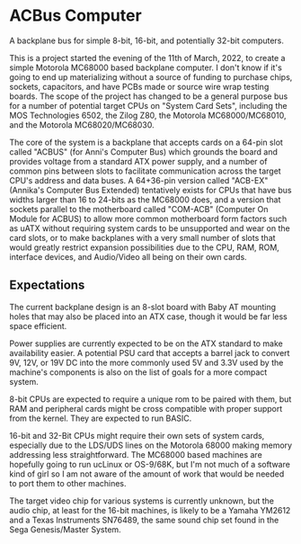 # ACBus Computer
A backplane bus for simple 8-bit, 16-bit, and potentially 32-bit computers. 

This is a project started the evening of the 11th of March, 2022, to create a simple Motorola MC68000 based backplane computer. I don't know if it's going to end up materializing without a source of funding to purchase chips, sockets, capacitors, and have PCBs made or source wire wrap testing boards. The scope of the project has changed to be a general purpose bus for a number of potential target CPUs on "System Card Sets", including the MOS Technologies 6502, the Zilog Z80, the Motorola MC68000/MC68010, and the Motorola MC68020/MC68030. 

The core of the system is a backplane that accepts cards on a 64-pin slot called "ACBUS" (for Anni's Computer Bus) which grounds the board and provides voltage from a standard ATX power supply, and a number of common pins between slots to facilitate communication across the target CPU's address and data buses. A 64+36-pin version called "ACB-EX" (Annika's Computer Bus Extended) tentatively exists for CPUs that have bus widths larger than 16 to 24-bits as the MC68000 does, and a version that sockets parallel to the motherboard called "COM-ACB" (Computer On Module for ACBUS) to allow more common motherboard form factors such as uATX without requiring system cards to be unsupported and wear on the card slots, or to make backplanes with a very small number of slots that would greatly restrict expansion possibilities due to the CPU, RAM, ROM, interface devices, and Audio/Video all being on their own cards. 

## Expectations
The current backplane design is an 8-slot board with Baby AT mounting holes that may also be placed into an ATX case, though it would be far less space efficient. 

Power supplies are currently expected to be on the ATX standard to make availability easier. A potential PSU card that accepts a barrel jack to convert 9V, 12V, or 19V DC into the more commonly used 5V and 3.3V used by the machine's components is also on the list of goals for a more compact system. 

8-bit CPUs are expected to require a unique rom to be paired with them, but RAM and peripheral cards might be cross compatible with proper support from the kernel. They are expected to run BASIC. 

16-bit and 32-Bit CPUs might require their own sets of system cards, especially due to the LDS/UDS lines on the Motorola 68000 making memory addressing less straightforward. The MC68000 based machines are hopefully going to run ucLinux or OS-9/68K, but I'm not much of a software kind of girl so I am not aware of the amount of work that would be needed to port them to other machines. 

The target video chip for various systems is currently unknown, but the audio chip, at least for the 16-bit machines, is likely to be a Yamaha YM2612 and a Texas Instruments SN76489, the same sound chip set found in the Sega Genesis/Master System. 
